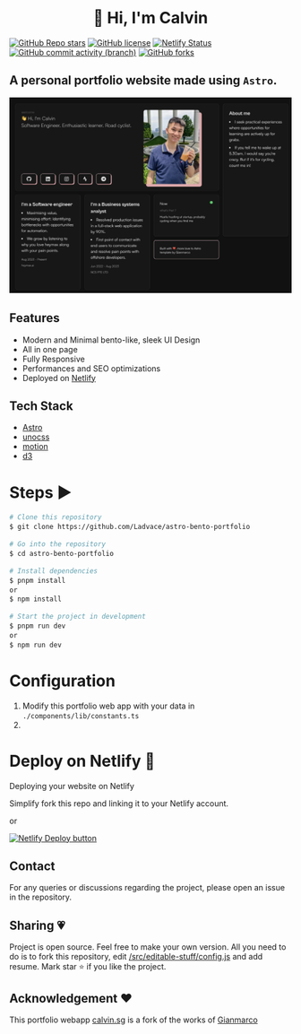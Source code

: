 <!-- PROJECT LOGO -->
<br />
<p align="center">
  <h1 align="center">👋 Hi, I'm Calvin</h1>
</p>
<!-- PROJECT LOGO -->

[![GitHub Repo stars](https://img.shields.io/github/stars/calvindotsg/portfolio-v2)](https://github.com/calvindotsg/portfolio-v2/stargazers)
[![GitHub license](https://img.shields.io/github/license/calvindotsg/portfolio-v2)](./LICENSE)
[![Netlify Status](https://api.netlify.com/api/v1/badges/a192381f-548e-4258-93e8-cb8a57150ed9/deploy-status)](https://app.netlify.com/sites/calvindotsg/deploys)
[![GitHub commit activity (branch)](https://img.shields.io/github/commit-activity/w/calvindotsg/portfolio-v2/main)](https://github.com/calvindotsg/portfolio-v2/commits/main/)
[![GitHub forks](https://img.shields.io/github/forks/calvindotsg/portfolio-v2)](https://github.com/calvindotsg/portfolio-v2/forks)

## A personal portfolio website made using `Astro`.

![Calvin portfolio webapp preview](public/preview.png)

## Features

- Modern and Minimal bento-like, sleek UI Design
- All in one page
- Fully Responsive
- Performances and SEO optimizations
- Deployed on [Netlify](https://www.netlify.com/)

## Tech Stack

- [Astro](https://astro.build)
- [unocss](https://unocss.dev/)
- [motion](https://motion.dev/)
- [d3](https://d3js.org/)

# Steps ▶️

```bash
# Clone this repository
$ git clone https://github.com/Ladvace/astro-bento-portfolio
```

```bash
# Go into the repository
$ cd astro-bento-portfolio
```

```bash
# Install dependencies
$ pnpm install
or
$ npm install
```

```bash
# Start the project in development
$ pnpm run dev
or
$ npm run dev
```

# Configuration

1. Modify this portfolio web app with your data in `./components/lib/constants.ts`
2. 

# Deploy on Netlify 🚀

Deploying your website on Netlify

Simplify fork this repo and linking it to your Netlify account.

or

[![Netlify Deploy button](https://www.netlify.com/img/deploy/button.svg)](https://app.netlify.com/start/deploy?repository=https://github.com/calvindotsg/portfolio-v2)

## Contact
For any queries or discussions regarding the project, please open an issue in the repository.

## Sharing 💗

Project is open source. Feel free to make your own version. All you need to do is to fork this repository,
edit [/src/editable-stuff/config.js](./src/editable-stuff/config.js) and add resume. Mark star ⭐ if you like the project.

## Acknowledgement ❤️

This portfolio webapp [calvin.sg](https://calvin.sg) is a fork of the works of [Gianmarco](https://github.com/Ladvace)
